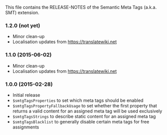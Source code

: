 This file contains the RELEASE-NOTES of the Semantic Meta Tags (a.k.a. SMT) extension.

### 1.2.0 (not yet)

* Minor clean-up
* Localisation updates from https://translatewiki.net

### 1.1.0 (2015-06-02)

* Minor clean-up
* Localisation updates from https://translatewiki.net

### 1.0.0 (2015-02-28)

* Initial release
* `$smtgTagsProperties` to set which meta tags should be enabled
* `$smtgTagsPropertyFallbackUsage` to set whether the first property that returns
   a valid content for an assigned meta tag will be used exclusively
* `$smtgTagsStrings` to describe static content for an assigned meta tag
* `$smtgTagsBlacklist` to generally disable certain meta tags for free assignments
